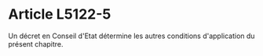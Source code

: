 # Article L5122-5

Un décret en Conseil d'Etat détermine les autres conditions d'application du présent chapitre.